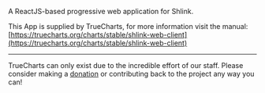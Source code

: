 A ReactJS-based progressive web application for Shlink.

This App is supplied by TrueCharts, for more information visit the manual: [https://truecharts.org/charts/stable/shlink-web-client](https://truecharts.org/charts/stable/shlink-web-client)

---

TrueCharts can only exist due to the incredible effort of our staff.
Please consider making a [donation](https://truecharts.org/about/sponsor) or contributing back to the project any way you can!
